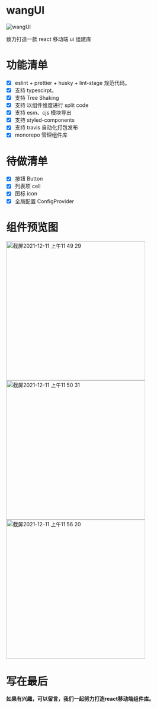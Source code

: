 <!--
 * @Descripttion:
 * @version:
 * @Author: wjm
 * @Date: 2021-09-16 17:57:29
 * @LastEditors: sueRimn
 * @LastEditTime: 2021-12-10 23:28:06
-->

# wangUI

![wangUI](https://user-images.githubusercontent.com/36124772/133591976-a6c927ef-ef45-44c1-b5e0-ce6f73c08bf4.jpg)

致力打造一款 react 移动端 ui 组建库

# 功能清单

- [x] eslint + prettier + husky + lint-stage 规范代码。
- [x] 支持 typescirpt。
- [x] 支持 Tree Shaking
- [x] 支持 以组件维度进行 split code
- [x] 支持 esm、cjs 模块导出
- [x] 支持 styled-components
- [x] 支持 travis 自动化打包发布
- [x] monorepo 管理组件库

# 待做清单

- [x] 按钮 Button
- [x] 列表项 cell
- [x] 图标 icon
- [x] 全局配置 ConfigProvider

# 组件预览图
<img width="375" alt="截屏2021-12-11 上午11 49 29" src="https://user-images.githubusercontent.com/36124772/145662961-cfd24e61-f913-4419-9504-bf350b08b197.png">
<img width="375" alt="截屏2021-12-11 上午11 50 31" src="https://user-images.githubusercontent.com/36124772/145662965-7cfe2712-1735-44eb-81ef-2b932ba7ff1c.png">
<img width="375" alt="截屏2021-12-11 上午11 56 20" src="https://user-images.githubusercontent.com/36124772/145662985-f92d6a20-17a0-4b4f-9e86-5f462580449d.png">


# 写在最后
**如果有兴趣，可以留言，我们一起努力打造react移动端组件库。**
